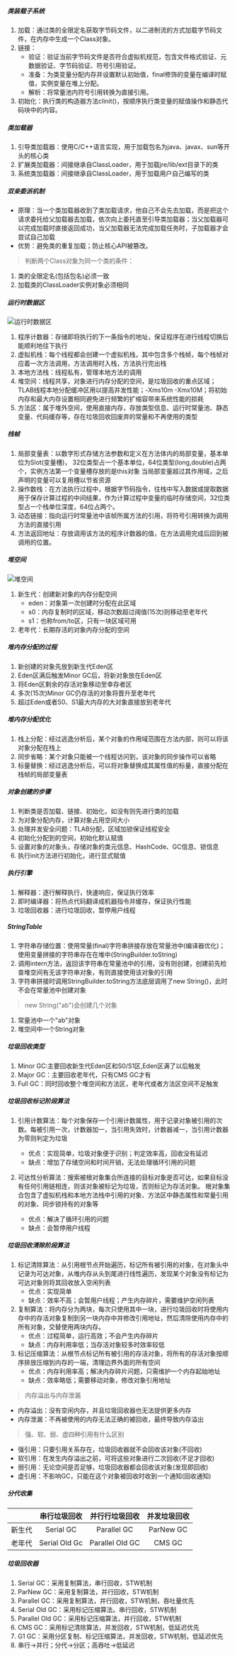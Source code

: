 ##### 类装载子系统

1. 加载：通过类的全限定名获取字节码文件，以二进制流的方式加载字节码文件，在内存中生成一个Class对象。
2. 链接：
    - 验证：验证当前字节码文件是否符合虚拟机规范，包含文件格式验证、元数据验证、字节码验证、符号引用验证。
    - 准备：为类变量分配内存并设置默认初始值，final修饰的变量在编译时赋值，实例变量在堆上分配。
    - 解析：将常量池内符号引用转换为直接引用。
3. 初始化：执行类的构造器方法clinit()，按顺序执行类变量的赋值操作和静态代码块中的内容。

##### 类加载器

1. 引导类加载器：使用C/C++语言实现，用于加载包名为java、javax、sun等开头的核心类
2. 扩展类加载器：间接继承自ClassLoader，用于加载jre/lib/ext目录下的类
3. 系统类加载器：间接继承自ClassLoader，用于加载用户自己编写的类

##### 双亲委派机制

- 原理：当一个类加载器收到了类加载请求，他自己不会先去加载，而是把这个请求委托给父加载器去加载，依次向上委托直至引导类加载器；当父加载器可以完成加载时直接返回成功，当父加载器无法完成加载任务时，子加载器才会尝试自己加载
- 优势：避免类的重复加载；防止核心API被篡改。

> 判断两个Class对象为同一个类的条件：

1. 类的全限定名(包括包名)必须一致
2. 加载类的ClassLoader实例对象必须相同

##### 运行时数据区

![运行时数据区](images/运行时数据区.png)

1. 程序计数器：存储即将执行的下一条指令的地址，保证程序在进行线程切换后能顺利地往下执行
2. 虚拟机栈：每个线程都会创建一个虚拟机栈，其中包含多个栈帧，每个栈帧对应着一次方法调用，方法调用时入栈，方法执行完出栈
3. 本地方法栈：线程私有，管理本地方法的调用
4. 堆空间：线程共享，对象进行内存分配的空间，是垃圾回收的重点区域；TLAB线程本地分配缓冲区用以提高并发性能；-Xms10m -Xmx10M；将初始内存和最大内存设置相同避免进行频繁的扩缩容带来系统性能的损耗
5. 方法区：属于堆外空间，使用直接内存，存放类型信息、运行时常量池、静态变量、代码缓存等，存在垃圾回收回废弃的常量和不再使用的类型

##### 栈帧

1. 局部变量表：以数字形式存储方法参数和定义在方法体内的局部变量，基本单位为Slot(变量槽)， 32位类型占一个基本单位，64位类型(long,double)占两个，实例方法第一个变量槽存放的是this对象
   当局部变量超过其作用域，之后声明的变量可以复用槽以节省资源
2. 操作数栈：在方法执行过程中，根据字节码指令，往栈中写入数据或提取数据 用于保存计算过程的中间结果，作为计算过程中变量的临时存储空间，32位类型占一个栈单位深度，64位占两个。
3. 动态链接：指向运行时常量池中该帧所属方法的引用，将符号引用转换为调用方法的直接引用
4. 方法返回地址：存放调用该方法的程序计数器的值，在方法调用完成后回到被调用的位置。

##### 堆空间

![堆空间](images/堆空间.png)

1. 新生代：创建新对象的内存分配空间
    - eden：对象第一次创建时分配在此区域
    - s0：内存复制时的区域，移动次数超过阈值(15次)则移动至老年代
    - s1：也称from/to区，只有一块区域可用
2. 老年代：长期存活的对象内存分配的空间

##### 堆内存分配的过程

1. 新创建的对象先放到新生代Eden区
2. Eden区满后触发Minor GC后，将新对象放在Eden区
3. 将Eden区剩余的存活对象移动至幸存者区
4. 多次(15次)Minor GC仍存活的对象将晋升至老年代
5. 超过Eden或者S0、S1最大内存的大对象直接放到老年代

##### 堆内存分配优化

1. 栈上分配：经过逃逸分析后，某个对象的作用域范围在方法内部，则可以将该对象分配在栈上
2. 同步省略：某个对象只能被一个线程访问到，该对象的同步操作可以省略
3. 标量替换：经过逃逸分析后，可以将对象替换成其属性值的标量，直接分配在栈帧的局部变量表

##### 对象创建的步骤

1. 判断类是否加载、链接、初始化，如没有则先进行类的加载
2. 为对象分配内存，计算对象占用空间大小
3. 处理并发安全问题：TLAB分配，区域加锁保证线程安全
4. 初始化分配到的空间，初始化默认赋值
5. 设置对象的对象头，存储对象的类元信息、HashCode、GC信息、锁信息
6. 执行init方法进行初始化，进行显式赋值

##### 执行引擎

1. 解释器：逐行解释执行，快速响应，保证执行效率
2. 即时编译器：将热点代码翻译成机器指令并缓存，保证执行性能
3. 垃圾回收器：进行垃圾回收，暂停用户线程

##### StringTable

1. 字符串存储位置：使用常量(final)字符串拼接存放在常量池中(编译器优化)；使用变量拼接的字符串存在在堆中(StringBuilder.toString)
2. 调用intern方法，返回该字符串在常量池中的引用，没有则创建，创建前先检查堆空间有无该字符串对象，有则直接使用该对象的引用
3. 字符串拼接时调用StringBuilder.toString方法底层调用了new String()，此时不会在常量池中创建对象

> new String("ab")会创建几个对象

1. 常量池中一个"ab"对象
2. 堆空间中一个String对象

##### 垃圾回收类型

1. Minor GC:主要回收新生代Eden区和S0/S1区,Eden区满了以后触发
2. Major GC：主要回收老年代，只有CMS GC才有
3. Full GC：同时回收整个堆空间和方法区，老年代或者方法区空间不足触发

##### 垃圾回收标记阶段算法

1. 引用计数算法：每个对象保存一个引用计数属性，用于记录对象被引用的次数。每被引用一次，计数器加一，当引用失效时，计数器减一，当引用计数器为零则判定为垃圾
    - 优点：实现简单，垃圾对象便于识别；判定效率高，回收没有延迟
    - 缺点：增加了存储空间和时间开销，无法处理循环引用的问题

2. 可达性分析算法：搜索被根对象集合所连接的目标对象是否可达，如果目标没有任何引用链相连，则该对象被标记为垃圾，否则标记为存活对象。 根对象集合包含了虚拟机栈和本地方法栈中引用的对象、方法区中静态属性和常量引用的对象、同步锁持有的对象等
    - 优点：解决了循环引用的问题
    - 缺点：会暂停用户线程

##### 垃圾回收清除阶段算法

1. 标记清除算法：从引用根节点开始遍历，标记所有被引用的对象，在对象头中记录为可达对象，从堆内存从头到尾进行线性遍历，发现某个对象没有标记为可达对象则将其回收放入空闲列表
    - 优点：实现简单
    - 缺点：效率不高；会暂用户线程；产生内存碎片，需要维护空闲列表
2. 复制算法：将内存分为两块，每次只使用其中一块，进行垃圾回收时将使用内存中的存活对象复制到另一块内存中并修改引用地址，然后清除使用内存中的所有对象，交替使用两块内存。
    - 优点：过程简单，运行高效；不会产生内存碎片
    - 缺点：内存利用率低；当存活对象较多时效率较低
3. 标记压缩算法：从根节点标记所有被引用的存活对象，将所有的存活对象按顺序排放压缩到内存的一端，清理边界外面的所有空间
    - 优点：内存利用率高；解决内存碎片问题，只需维护一个内存起始地址
    - 缺点：效率略低；需要移动对象，修改对象引用地址

> 内存溢出与内存泄漏

- 内存溢出：没有空闲内存，并且垃圾回收器也无法提供更多内存
- 内存泄漏：不再被使用的内存无法正确的被回收，最终导致内存溢出

> 强、软、弱、虚四种引用有什么区别

- 强引用：只要引用关系存在，垃圾回收器就不会回收该对象(不回收)
- 软引用：在发生内存溢出之前，可将这些对象进行二次回收(不足才回收)
- 弱引用：无论空间是否足够，垃圾回收器都会回收该对象(发现即回收)
- 虚引用：不影响GC，只能在这个对象被回收时收到一个通知(回收通知)

##### 分代收集

| | 串行垃圾回收 | 并行行垃圾回收 | 并发垃圾回收 |  
| :---: | :---: | :---: | :---: |
| 新生代 | Serial GC | Parallel GC | ParNew GC|
| 老年代 | Serial Old Gc | Parallel Old GC | CMS GC |

##### 垃圾回收器

1. Serial GC：采用复制算法，串行回收，STW机制
3. ParNew GC：采用复制算法，并行回收，STW机制
4. Parallel GC：采用复制算法，并行回收，STW机制，吞吐量优先
2. Serial Old GC：采用标记压缩算法。串行回收，STW机制
5. Parallel Old GC：采用标记压缩算法，并行回收，STW机制
6. CMS GC：采用标记清除算法，并发回收，STW机制，低延迟优先
7. G1 GC：采用分区复制、标记压缩算法，并发回收，STW机制，低延迟优先
8. 串行->并行；分代->分区；高吞吐->低延迟